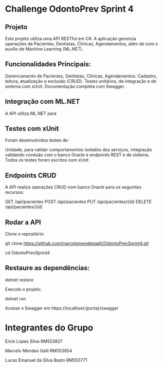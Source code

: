 # Challenge OdontoPrev Sprint 4 
## Projeto
Este projeto utiliza uma API RESTful em C#. A aplicação gerencia operações de Pacientes, Dentistas, Clínicas, Agendamentos, além de  com o auxílio de Machine Learning (ML.NET).

## Funcionalidades Principais:
Gerenciamento de Pacientes, Dentistas, Clínicas, Agendamentos.
Cadastro, leitura, atualização e exclusão (CRUD).
Testes unitários, de integração e de sistema com xUnit.
Documentação completa com Swagger.

## Integração com ML.NET
A API utiliza ML.NET para 


## Testes com xUnit
Foram desenvolvidos testes de:

Unidade, para validar comportamentos isolados dos serviços, integração validando conexão com o banco Oracle e endpoints REST e de sistema.
Todos os testes foram escritos com xUnit

## Endpoints CRUD
A API realiza operações CRUD com banco Oracle para os seguintes recursos:

GET /api/pacientes
POST /api/pacientes
PUT /api/pacientes/{id}
DELETE /api/pacientes/{id}

## Rodar a API
Clone o repositório:

git clone https://github.com/marcelomendesgalli/OdontoPrevSprint4.git

cd OdontoPrevSprint4

## Restaure as dependências:

dotnet restore

Execute o projeto:

dotnet run

Acesse o Swagger em https://localhost:{porta}/swagger

 
# Integrantes do Grupo

Erick Lopes Silva RM553927

Marcelo Mendes Galli RM553654

Lucas Emanuel da Silva Basto RM553771

